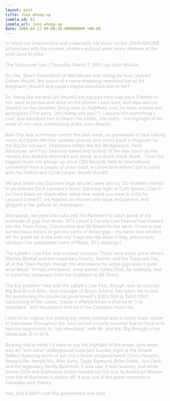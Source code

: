 ```yaml
---
layout: post
title: Juno whoop-up
joomla_id: 61
joomla_url: Juno whoop-up
date: 2008-05-27 00:08:26.000000000 +00:00
---
```

<span style="color: #c0c0c0">In which our irrepressible and undeniably hip music scribe JOHN MACKIE schmoozes with the movers, shakers and just plain heavy drinkers at the post-Juno hi-jinks<br /><br />The Vancouver Sun / Thursday, March 7, 1991 / by John Mackie<br /><br />So, like, Sherri Decembrini of Nite Moves was telling me how Leonard Cohen (thunk!, the sound of a name dropping) reminded her of Art Bergmann (thunk!) and could I maybe introduce him to her?<br /><br />So, being like me and Len (thunk!) are big pals from way back (I talked to him once in person and once on the phone) I says sure, and taps old Len (thunk!) on the shoulder. Being ever so frightfully civil, he turns around and apologizes (&quot;I'm sorry. Did I bump into you?&quot;). I assure him everything's cool, and introduce him to Sherri. He smiles, she melts - the highlight of her week of non-stop schmoozing at the Juno Awards.<br /><br />Rain City was schmooze central the past week, as planeloads of fast-talking music biz types left their speaker phones and ulcers back in Hogtown for the Big Do out west. Downtown hotels like the Wedgewood, Hotel Vancouver and Four Seasons reeled and rocked 'til the wee hours as the movers and shakers shimmied and shook and drank drank drank. 'Twas the biggest music biz whoop-up since CBS Records held its international convention here a couple of years back, a convention where I got to party with Pia Zadora and Cyndi Lauper (thunk! thunk!).<br /><br />Me and Sherri and Suzanne Vega (thunk!) were among 120 revellers invited to an intimate Do in Leonard's honor Saturday night at Cafe Splash. Clad in our best black-on-black attire (what else would you wear to a Do for Leonard Cohen?), we feasted on chicken and steak and salmon, and glugged a few gallons of champagne.<br /><br />Afterwards, we piled into cabs and '64 Ramblers to catch some of the multitude of gigs that Music '91's Labatt's Canada Live Festival had booked into the Town Pump, Commodore and 86 Street for the week. (I had to use surreptitious means to get into some of those gigs - my name was stroked off the guest list at the sold-out Tragically Hip show Friday, presumably because I've questioned some of Music '91's dealings.)<br /><br />The Labatt's Live Fest was a mixed success. There were some great shows (Barney Bentall and the Legendary Hearts, Kashtin and the Tragically Hip, all at the Town Pump), though the attendance for some gigs wasn't quite what Music '91 had anticipated: Juno winner Celine Dion, for example, had to move her showcase from the Orpheum to 86 Street.<br /><br />The big problem I had with the Labatt's Live Fest, though, was its concept. Big Bad Bruce Allen, loud manager of Bryan Adams, has taken me to task for questioning the provincial government's $300,000 to $400,0000 subsidizing of the Junos, 'cause it offered locals a chance to &quot;rub shoulders&quot; with the powers that be in the Canadian music biz.<br /><br />I hate to be logical, but putting big-name national acts in every major venue in Vancouver throughout the Juno period virtually ensured that no local acts had the opportunity to &quot;rub shoulders&quot; with Mr. and Ms. Big through a live showcase. D-U-M-B.<br /><br />Bearing that in mind, I'd have to say the highlight of the entire Juno week was an &quot;anti-Juno&quot; underground superjam Sunday night at the Smash Gallery featuring some of our city's finest unsigned talent (Chris Houston, Howard Rix, Herald Nix, Alex Varty, Ziggy Sigmund, Brian Goble, Jon Card) and the legendary Randy Bachman. It was raw, it was raunchy, and when former DOA and Subhuman Goble howled out the lyric to American Woman over top of Bachman's classic riff, it was one of the great moments in Canadian rock history.<br /><br />Hey, and it didn't cost the government one cent.<br /></span>
